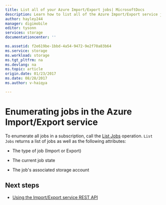 ```yaml
---
title: List all of your Azure Import/Export jobs| MicrosoftDocs
description: Learn how to list all of the Azure Import/Export service jobs in a subscription.
author: hayley244
manager: digimobile
editor: tysonn
services: storage
documentationcenter: ''

ms.assetid: f2e619be-1bbd-4a54-9472-9e2f70a83b64
ms.service: storage
ms.workload: storage
ms.tgt_pltfrm: na
ms.devlang: na
ms.topic: article
origin.date: 01/23/2017
ms.date: 08/28/2017
ms.author: v-haiqya

---
```


# Enumerating jobs in the Azure Import/Export service
To enumerate all jobs in a subscription, call the [List Jobs](https://docs.microsoft.com/rest/api/storageimportexport/jobs#Jobs_List) operation. `List Jobs` returns a list of jobs as well as the following attributes:

-   The type of job (Import or Export)

-   The current job state

-   The job's associated storage account

## Next steps

* [Using the Import/Export service REST API](storage-import-export-using-the-rest-api.md)